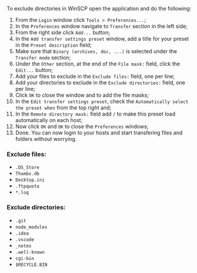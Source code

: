 
To exclude directories in WinSCP open the application and do the following:
1. From the `Login` window click `Tools > Preferences...`;
2. In the `Preferences` window navigate to `Transfer` section in the left side;
3. From the right side click `Add...` button;
4. In the `Add transfer settings preset` window, add a title for your preset in the `Preset description` field;
5. Make sure that `Binary (archives, doc, ...)` is selected under the `Transfer mode` section;
6. Under the `Other` section, at the end of the `File mask:` field, click the `Edit...` button;
7. Add your files to exclude in the `Exclude files:` field, one per line;
8. Add your directories to exclude in the `Exclude directories:` field, one per line;
9. Click `OK` to close the window and to add the file masks;
10. In the `Edit transfer settings preset`, check the `Automatically select the preset when` from the top right and;
11. In the `Remote directory mask:` field add `/` to make this preset load automatically on each host;
12. Now click `OK` and `OK` to close the `Preferences` windows;
13. Done. You can now login to your hosts and start transfering files and folders without worrying.

### Exclude files:
- `.DS_Store`
- `Thumbs.db`
- `Desktop.ini`
- `.ftpquota`
- `*.log`

### Exclude directories:
- `.git`
- `node_modules`
- `.idea`
- `.vscode`
- `_notes`
- `.well-known`
- `cgi-bin`
- `$RECYCLE.BIN`
